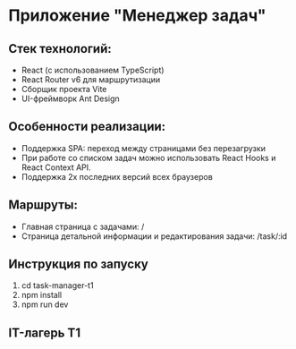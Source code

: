 # Приложение "Менеджер задач"

## Стек технологий:
- React (с использованием TypeScript)
- React Router v6 для маршрутизации
- Сборщик проекта Vite
- UI-фреймворк Ant Design

## Особенности реализации:
- Поддержка SPA: переход между страницами без перезагрузки 
- При работе со списком задач можно использовать React Hooks и React Context API.  
- Поддержка 2х последних версий всех браузеров

## Маршруты: 
- Главная страница с задачами: / 
- Страница детальной информации и редактирования задачи: /task/:id 

## Инструкция по запуску
1. cd task-manager-t1
2. npm install
3. npm run dev

## IT-лагерь T1
